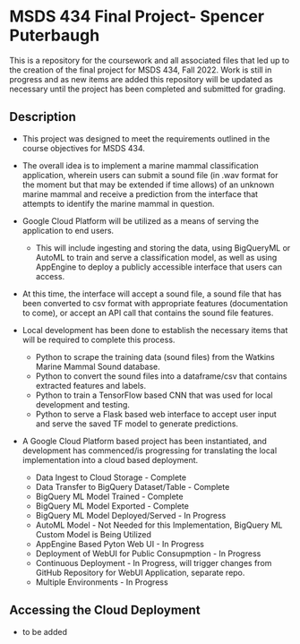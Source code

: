 
# MSDS 434 Final Project- Spencer Puterbaugh

This is a repository for the coursework and all associated files that led up to the creation of the final project for MSDS 434, Fall 2022. Work is still in progress and as new items are added this repository will be updated as necessary until the project has been completed and submitted for grading.


## Description

- This project was designed to meet the requirements outlined in the course objectives for MSDS 434.

- The overall idea is to implement a marine mammal classification application, wherein users can submit a sound file (in .wav format for the moment but that may be extended if time allows) of an unknown marine mammal and receive a prediction from the interface that attempts to identify the marine mammal in question.
- Google Cloud Platform will be utilized as a means of serving the application to end users.
    - This will include ingesting and storing the data, using BigQueryML or AutoML to train and serve a classification model, as well as using AppEngine to deploy a publicly accessible interface that users can access.
- At this time, the interface will accept a sound file, a sound file that has been converted to csv format with appropriate features (documentation to come), or accept an API call that contains the sound file features.
- Local development has been done to establish the necessary items that will be required to complete this process.
    - Python to scrape the training data (sound files) from the Watkins Marine Mammal Sound database.
    - Python to convert the sound files into a dataframe/csv that contains extracted features and labels.
    - Python to train a TensorFlow based CNN that was used for local development and testing.
    - Python to serve a Flask based web interface to accept user input and serve the saved TF model to generate predictions.
- A Google Cloud Platform based project has been instantiated, and development has commenced/is progressing for translating the local implementation into a cloud based deployment.
    - Data Ingest to Cloud Storage - Complete
    - Data Transfer to BigQuery Dataset/Table - Complete
    - BigQuery ML Model Trained - Complete
    - BigQuery ML Model Exported - Complete
    - BigQuery ML Model Deployed/Served - In Progress
    - AutoML Model - Not Needed for this Implementation, BigQuery ML Custom Model is Being Utilized
    - AppEngine Based Pyton Web UI - In Progress
    - Deployment of WebUI for Public Consupmption - In Progress
    - Continuous Deployment - In Progress, will trigger changes from GitHub Repository for WebUI Application, separate repo.
    - Multiple Environments - In Progress

## Accessing the Cloud Deployment

- to be added